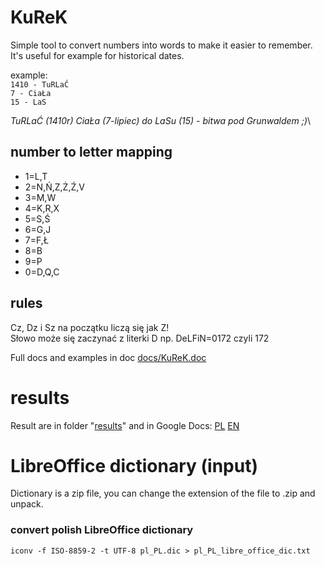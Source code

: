 # KuReK

Simple tool to convert numbers into words to make it easier to remember. It's useful for example for historical dates.

example:\
`1410 - TuRLaĆ`\
`7 - CiaŁa`\
`15 - LaS`

_TuRLaĆ (1410r) CiaŁa (7-lipiec) do LaSu (15) - bitwa pod Grunwaldem ;)_\

## number to letter mapping

- 1=L,T
- 2=N,Ń,Z,Ż,Ź,V
- 3=M,W
- 4=K,R,X
- 5=S,Ś
- 6=G,J
- 7=F,Ł
- 8=B
- 9=P
- 0=D,Q,C

## rules

Cz, Dz i Sz na początku liczą się jak Z!\
Słowo może się zaczynać z literki D np. DeLFiN=0172 czyli 172

Full docs and examples in doc [docs/KuReK.doc](docs/KuReK.doc)

# results

Result are in folder "[results](results)" and in Google Docs:
[PL](https://docs.google.com/spreadsheets/d/1pWFXwH81k_eqZrzDV7Nwe6LsNO2jkEKUL8y2ubH7nuI/edit?usp=sharing)
[EN](https://docs.google.com/spreadsheets/d/1eFLel0MpZb43vSTwjhtnLvegdvVvtheQYjhlNu7H7N8/edit?usp=sharing)

# LibreOffice dictionary (input)

Dictionary is a zip file, you can change the extension of the file to .zip and unpack.

### convert polish LibreOffice dictionary

`iconv -f ISO-8859-2 -t UTF-8 pl_PL.dic > pl_PL_libre_office_dic.txt`

